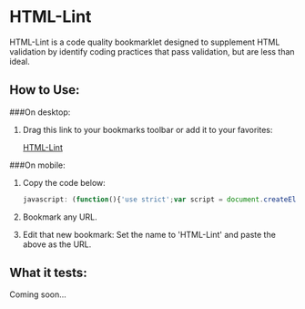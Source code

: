 HTML-Lint
=========

HTML-Lint is a code quality bookmarklet designed to supplement HTML validation by identify coding practices that pass validation, but are less than ideal.


How to Use:
-----------

###On desktop:

1.	Drag this link to your bookmarks toolbar or add it to your favorites:

	<a href="javascript:(function(){'use strict';var script=document.createElement('script');script.src='https://raw.github.com/curtisj44/HTML-Lint/master/html-lint.js';script.id='html-lint-js';document.body.appendChild(script);}());">HTML-Lint</a>


###On mobile:

1.	Copy the code below:

	```javascript
	javascript: (function(){'use strict';var script = document.createElement('script');script.src = 'https://raw.github.com/curtisj44/HTML-Lint/master/html-lint.js';script.id = 'html-lint-js';document.body.appendChild(script);}());
	```

2.	Bookmark any URL.

3.	Edit that new bookmark: Set the name to 'HTML-Lint' and paste the above as the URL.


What it tests:
--------------

Coming soon...